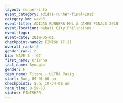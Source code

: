 ```yaml
---
layout: runner-info 
event_category: adidas-runner-final-2018 
category_km: wave3 
event-title: ADIDAS RUNNERS MNL A GAMES FINALS 2018  
event-location: Makati City Philippines 
event-logo: 
event-date: 2018-05-01 
checkpoint-name2: FINISH (T-2) 
overall_rank: 8
gender_rank: 2
bib: WAVE 3 - 07
first_name: Krishna
last_name: Ayungao
gender: F
team_name: Titans - ULTRA Pasig
start: Sun, 09-35-00 am
checkpoint2: Sun, 10-34-08 am
race_time: 0-59-08
status: FINISHER
---
```

